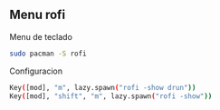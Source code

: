 ## Menu rofi

Menu de teclado

```bash
sudo pacman -S rofi
```

Configuracion

```bash
Key([mod], "m", lazy.spawn("rofi -show drun"))
Key([mod], "shift", "m", lazy.spawn("rofi -show"))
```
